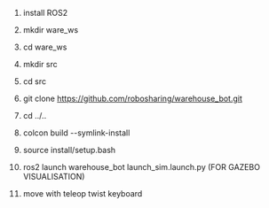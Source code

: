1. install ROS2

2. mkdir ware_ws

3. cd ware_ws

4. mkdir src

5. cd src

6. git clone https://github.com/robosharing/warehouse_bot.git

7. cd ../..

8. colcon build --symlink-install

9. source install/setup.bash

10. ros2 launch warehouse_bot launch_sim.launch.py (FOR GAZEBO VISUALISATION)

11. move with teleop twist keyboard
